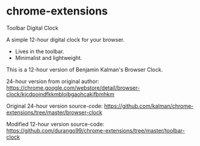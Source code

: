 chrome-extensions
=================

Toolbar Digital Clock

A simple 12-hour digital clock for your browser.  

* Lives in the toolbar.
* Minimalist and lightweight.

This is a 12-hour version of Benjamin Kalman's Browser Clock.  

24-hour version from original author:
https://chrome.google.com/webstore/detail/browser-clock/kjcdpojndfkkmblojbgaohcakjfbmhkm

Original 24-hour version source-code:
https://github.com/kalman/chrome-extensions/tree/master/browser-clock

Modified 12-hour version source-code:
https://github.com/durango99/chrome-extensions/tree/master/toolbar-clock




